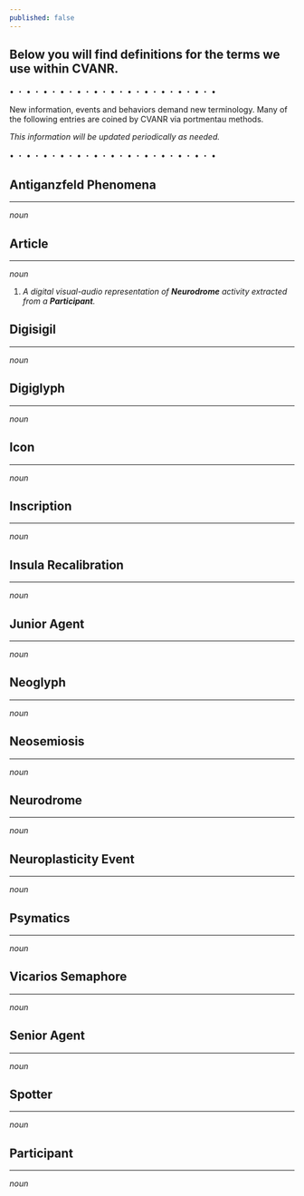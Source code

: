 ```yaml
---
published: false
---
```

## Below you will find definitions for the terms we use within CVANR.

• ・ • ・ • ・ • ・ • ・ • ・ • ・ • ・ • ・ • ・ • ・ • ・ •

New information, events and behaviors demand new terminology. Many of the following entries are coined by CVANR via portmentau methods.

_This information will be updated periodically as needed._

• ・ • ・ • ・ • ・ • ・ • ・ • ・ • ・ • ・ • ・ • ・ • ・ •
## **Antiganzfeld Phenomena**
---
_noun_

## **Article**
---------------
_noun_
1. _A digital visual-audio representation of **Neurodrome** activity extracted from a **Participant**._

## **Digisigil**
---------------
_noun_

## **Digiglyph**
---------------
_noun_

## **Icon**
---------------
_noun_

## **Inscription**
---------------
_noun_

## **Insula Recalibration**
---------------
_noun_

## **Junior Agent**
---------------
_noun_

## **Neoglyph**
---------------
_noun_

## **Neosemiosis**
---------------
_noun_

## **Neurodrome**
---------------
_noun_

## **Neuroplasticity Event**
---------------
_noun_

## **Psymatics**
---------------
_noun_

## **Vicarios Semaphore**
---------------
_noun_

## **Senior Agent**
---------------
_noun_

## **Spotter**
---------------
_noun_

## **Participant**
---------------
_noun_
